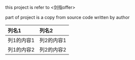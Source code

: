 this project is refer to <剑指offer>

part of project is a copy from source code written by author

|列名1|列名2|
|:---|:---|
|列1的内容1|列2的内容1|
|列1的内容2|列2的内容2|

